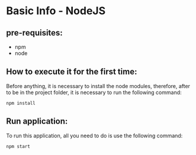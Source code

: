 Basic Info - NodeJS
======

pre-requisites:
--------
* npm
* node

How to execute it for the first time:
--------
Before anything, it is necessary to install the node modules, therefore, after to be in the project folder, it is necessary to run the following command:
```
npm install
```

Run application:
--------
To run this application, all you need to do is use the following command:
```
npm start
```